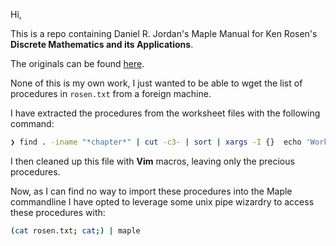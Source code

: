 Hi,

This is a repo containing Daniel R. Jordan's Maple Manual for Ken Rosen's __Discrete Mathematics and its Applications__.

The originals can be found [here](https://highered.mheducation.com/sites/125967651x/student_view0/exploring_discrete_mathematics_using_maple.html).

None of this is my own work, I just wanted to be able to wget the list of procedures in `rosen.txt` from a foreign machine.

I have extracted the procedures from the worksheet files with the following command:
```sh
❯ find . -iname "*chapter*" | cut -c3- | sort | xargs -I {}  echo 'Worksheet[WorksheetToMapleText]("./{}");' | maple > out.txt
```

I then cleaned up this file with **Vim** macros, leaving only the precious procedures.

Now, as I can find no way to import these procedures into the Maple commandline I have opted to leverage some unix pipe wizardry to access these procedures with:
```sh
(cat rosen.txt; cat;) | maple
```
